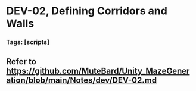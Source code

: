 # DEV-02, Defining Corridors and Walls
### Tags: [scripts]

## Refer to <https://github.com/MuteBard/Unity_MazeGeneration/blob/main/Notes/dev/DEV-02.md>